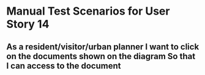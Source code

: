 # Manual Test Scenarios for User Story 14

## As a resident/visitor/urban planner I want to click on the documents shown on the diagram So that I can access to the document
